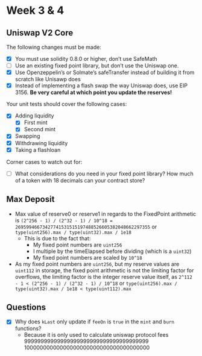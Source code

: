 # Week 3 & 4

## Uniswap V2 Core

The following changes must be made:
- [x] You must use solidity 0.8.0 or higher, don’t use SafeMath
- [ ] Use an existing fixed point library, but don’t use the Uniswap one.
- [x] Use Openzeppelin’s or Solmate’s safeTransfer instead of building it from scratch like Unisawp does
- [x] Instead of implementing a flash swap the way Uniswap does, use EIP 3156. **Be very careful at which point you update the reserves!**

Your unit tests should cover the following cases:
- [x] Adding liquidity
  - [x] First mint
  - [x] Second mint
- [x] Swapping
- [x] Withdrawing liquidity
- [x] Taking a flashloan

Corner cases to watch out for:
- [ ] What considerations do you need in your fixed point library? How much of a token with 18 decimals can your contract store?

## Max Deposit

- Max value of reserve0 or reserve1 in regards to the FixedPoint arithmetic is `(2^256 - 1) / (2^32 - 1) / 10^18 = 26959946673427741531515197488526605382048662297355` or `type(uint256).max / type(uint32).max / 1e18`
  - This is due to the fact that:
    - My fixed point numbers are `uint256`
    - I multiple by the timeElapsed before dividing (which is a `uint32`)
    - My fixed point numbers are scaled by `10^18`
- As my fixed point numbers are `uint256`, but my reserve values are `uint112` in storage, the fixed point arithmetic is not the limiting factor for overflows, the limiting factor is the integer reserve value itself, as `2^112 - 1 < (2^256 - 1) / (2^32 - 1) / 10^18` or `type(uint256).max / type(uint32).max / 1e18 < type(uint112).max`
## Questions

- [x] Why does `kLast` only update if `feeOn` is `true` in the `mint` and `burn` functions?
  - Because it is only used to calculate uniswap protocol fees
99999999999999999999999999999999999999
10000000000000000000000000000000000000
